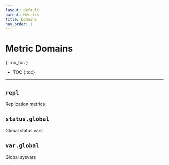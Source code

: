 ```yaml
---
layout: default
parent: Metrics
title: Domains
nav_order: 1
---
```


# Metric Domains
{: .no_toc }

* TOC
{:toc}

---

## `repl`

Replication metrics


## `status.global`

Global status vars

## `var.global`

Global sysvars
